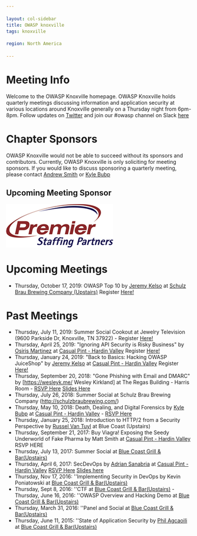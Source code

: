```yaml
---

layout: col-sidebar
title: OWASP knoxville
tags: knoxville

region: North America

---
```

# Meeting Info
Welcome to the OWASP Knoxville homepage.  OWASP Knoxville holds quarterly meetings discussing information and application security at various locations around Knoxville generally on a Thursday night from 6pm-8pm. Follow updates on [Twitter](https://twitter.com/OWASPKnoxville/) and join our #owasp channel on Slack  [here](https://join.slack.com/t/10-sec/shared_invite/enQtMjcwNzE2OTAyNzQzLTBmZjJkZmU3OGFiNzRlNTQwYjgxMGMwNTQzMDA0ZmQ5OGFhNTExNjlmNWZmYjIxYjc1MDkxZDg4Y2MzYTAxZGM)

# Chapter Sponsors
OWASP Knoxville would not be able to succeed without its sponsors and contributors.  Currently, OWASP Knoxville is only soliciting for meeting sponsors. If you would like to discuss sponsoring a quarterly meeting, please contact [Andrew Smith](mailto:andrew.smith@owasp.org) or [Kyle Bubp](mailto:kyle.bubp@owasp.org)

## Upcoming Meeting Sponsor
<img src="assets/images/Premier_logo.jpg">
  
# Upcoming Meetings
* Thursday, October 17, 2019: OWASP Top 10 by [Jeremy Kelso](https://twitter.com/dreadjak)  at [Schulz Brau Brewing Company (Upstairs)](http://schulzbraubrewing.com/ )  Register [Here!](https://www.eventbrite.com/e/owasp-knoxville-october-meeting-jeremy-kelso-presents-owasp-top-10-tickets-75080775621)

# Past Meetings
* Thursday, July 11, 2019: Summer Social Cookout at Jewelry Television (9600 Parkside Dr, Knoxville, TN 37922) - Register [Here!](https://www.eventbrite.com/e/owasp-summer-social-cookout-tickets-64171227870)
* Thursday, April 25, 2019: "Ignoring API Security is Risky Business" by  [Osiris Martinez](https://www.linkedin.com/in/osirisgmartinez) at [Casual Pint - Hardin Valley](http://hardin-valley.thecasualpint.com/)  Register  [Here!](https://www.eventbrite.com/e/owasp-ignoring-api-security-is-risky-business-tickets-60275208772)
* Thursday, January 24, 2019: "Back to Basics: Hacking OWASP JuiceShop" by [Jeremy Kelso](https://twitter.com/dreadjak) at [Casual Pint - Hardin Valley](http://hardin-valley.thecasualpint.com/) Register  [Here!](https://www.eventbrite.com/e/owasp-knoxville-back-to-basics-hacking-owasp-juiceshop-tickets-54143139588)
* Thursday, September 20, 2018: "Gone Phishing with Email and DMARC" by [https://wesleyk.me/ Wesley Kirkland] at The Regas Building - Harris Room - [RSVP Here](https://www.eventbrite.com/e/owasp-knoxville-gone-phishing-with-email-and-dmarc-tickets-50336131725) [Slides Here](https://www.slideshare.net/WesleyKirkland/lets-go-phishing-with-email-116378241)
* Thursday, July 26, 2018: Summer Social at Schulz Brau Brewing Company (http://schulzbraubrewing.com/) 
* Thursday, May 10, 2018: Death, Dealing, and Digital Forensics by [Kyle Bubp](https://twitter.com/kylebubp) at [Casual Pint - Hardin Valley](http://hardin-valley.thecasualpint.com/) - [RSVP Here](https://www.eventbrite.com/e/owasp-knoxville-spring-meeting-tickets-44958564276)
* Thursday, January 25, 2018: Introduction to HTTP/2 from a Security Perspective by [Russel Van Tuyl](https://twitter.com/ne0nd0g)  at Blue Coast (Upstairs)
* Thursday, September 21, 2017: Buy Viagra! Exposing the Seedy Underworld of Fake Pharma by Matt Smith at [Casual Pint - Hardin Valley](http://hardin-valley.thecasualpint.com/) RSVP HERE
* Thursday, July 13, 2017: Summer Social at [Blue Coast Grill & Bar(Upstairs)](http://www.bluecoastgrill.com/)
* Thursday, April 6, 2017: SecDevOps by [Adrian Sanabria](https://twitter.com/sawaba) at [Casual Pint - Hardin Valley](http://hardin-valley.thecasualpint.com/) [RSVP Here](https://www.eventbrite.com/e/owasp-knoxville-april-2017-secdevops-tickets-33114881502) [Slides here](https://www.slideshare.net/AdrianSanabria1/security-and-devops-overview)
* Thursday, Nov 17, 2016: ''Implementing Security in DevOps by Kevin Poniatowski at [Blue Coast Grill & Bar(Upstairs)](http://www.bluecoastgrill.com/)
* Thursday, Sept 8, 2016: ''CTF at [Blue Coast Grill & Bar(Upstairs)](http://www.bluecoastgrill.com/)
 -Thursday, June 16, 2016: ''OWASP Overview and Hacking Demo at [Blue Coast Grill & Bar(Upstairs)](http://www.bluecoastgrill.com/)
* Thursday, March 31, 2016: ''Panel and Social at [Blue Coast Grill & Bar(Upstairs)](http://www.bluecoastgrill.com/)
* Thursday, June 11, 2015: ''State of Application Security by [Phil Agcaoili](https://www.linkedin.com/in/phila) at [Blue Coast Grill & Bar(Upstairs)](http://www.bluecoastgrill.com/)
   

